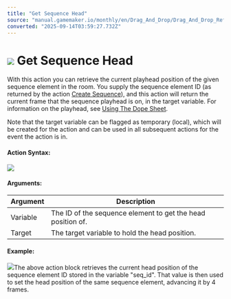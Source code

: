 ```yaml
---
title: "Get Sequence Head"
source: "manual.gamemaker.io/monthly/en/Drag_And_Drop/Drag_And_Drop_Reference/Sequences/Get_Sequence_Head.htm"
converted: "2025-09-14T03:59:27.732Z"
---
```


# ![](../../../assets/Images/Scripting_Reference/Drag_And_Drop/Reference/Sequences/i_sequence_get_head.png) Get Sequence Head

With this action you can retrieve the current playhead position of the given sequence element in the room. You supply the sequence element ID (as returned by the action [Create Sequence](Create_Sequence_Element.md)), and this action will return the current frame that the sequence playhead is on, in the target variable. For information on the playhead, see [Using The Dope Sheet](../../../The_Asset_Editors/Sequence_Properties/Using_The_Dope_Sheet.md).

Note that the target variable can be flagged as temporary (local), which will be created for the action and can be used in all subsequent actions for the event the action is in.

#### Action Syntax:

![](../../../assets/Images/Scripting_Reference/Drag_And_Drop/Reference/Sequences/a_sequence_get_head.png)

#### Arguments:

| Argument | Description |
| --- | --- |
| Variable | The ID of the sequence element to get the head position of. |
| Target | The target variable to hold the head position. |

#### Example:

![](../../../assets/Images/Scripting_Reference/Drag_And_Drop/Reference/Sequences/e_sequence_head.png)The above action block retrieves the current head position of the sequence element ID stored in the variable "seq\_id". That value is then used to set the head position of the same sequence element, advancing it by 4 frames.